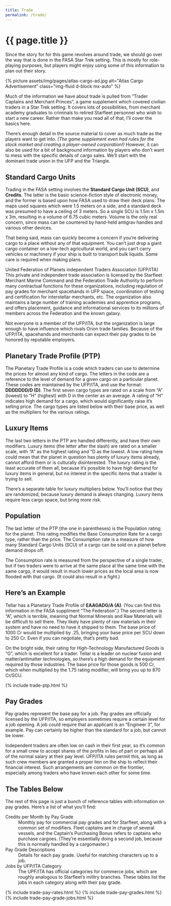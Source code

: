 ```yaml
---
title: Trade
permalink: /trade/
---
```


# {{ page.title }}

<p class="lead">Since the story for for this game revolves around trade, we should go over the way that is done in the FASA Star Trek setting. This is mostly for role-playing purposes, but players might enjoy using some of this information to plan out their story.</p>

{% picture assets/img/pages/atlas-cargo-ad.jpg alt="Atlas Cargo Advertisement" class="img-fluid d-block mx-auto" %}

Much of the information we have about trade is pulled from “Trader Captains and Merchant Princes”, a game supplement which covered civilian traders in a Star Trek setting. It covers lots of possibilities, from merchant academy graduates to criminals to retired Starfleet personnel who wish to start a new career. Rather than make you read all of that, I’ll cover the basics here.

There’s enough detail in the source material to cover as much trade as the players want to get into. *(The game supplement even had rules for the stock market and creating a player-owned corporation!)* However, it can also be used for a bit of background information by players who don’t want to mess with the specific details of cargo sales. We’ll start with the dominant trade union in the UFP and the Triangle.

## Standard Cargo Units

Trading in the FASA setting involves the **Standard Cargo Unit (SCU)**, and **Credits**. The latter is the basic science-fiction style of electronic money, and the former is based upon how FASA used to draw their deck plans. The maps used squares which were 1.5 meters on a side, and a standard deck was presumed to have a ceiling of 3 meters. So a single SCU is 1.5m x 1.5m x 3m, resulting in a volume of 6.75 cubic meters. Volume is the only real concern, since mass can be countered by hand-held antigrav handles and various other devices.

That being said, mass can quickly become a concern if you’re delivering cargo to a place without any of that equipment. You can’t just drop a giant cargo container on a low-tech agricultural world, and you can’t carry vehicles or machinery if your ship is built to transport bulk liquids. Some care is required when making plans.

United Federation of Planets independent Traders Association (UFP/ITA)
This private and independent trade association is licensed by the Starfleet Merchant Marine Command and the Federation Trade Authority to perform many contractual functions for these organizations, including regulation of pay grades for merchant spacehands in UFP space, coordination of testing and certification for interstellar merchants, etc. The organization also maintains a large number of training academies and apprentice programs, and offers placement, guidance and informational services to its millions of members across the Federation and the known galaxy.

Not everyone is a member of the UFP/ITA, but the organization is large enough to have influence which rivals Orion trade families. Because of the UFP/ITA, spacehands and merchants can expect their pay grades to be honored by reputable employers.

## Planetary Trade Profile (PTP)

The Planetary Trade Profile is a code which traders can use to determine the prices for almost any kind of cargo. The letters in the code are a reference to the level of demand for a given cargo on a particular planet. These codes are maintained by the UFP/ITA, and use the format: **DDDDDDD/D (D)**. The first seven cargo types are rated on a scale from “A” (lowest) to “H” (highest) with D in the center as an average. A rating of “H” indicates high demand for a cargo, which would significantly raise it’s selling price. The cargo types are listed below with their base price, as well as the multipliers for the various ratings.

## Luxury Items

The last two letters in the PTP are handled differently, and have their own modifiers. Luxury items (the letter after the slash) are rated on a smaller scale, with “A” as the highest rating and “D as the lowest. A low rating here could mean that the planet in question has plenty of luxury items already, cannot afford them or is culturally disinterested. The luxury rating is the least accurate of them all, because it’s possible to have high demand for luxury items in general, but no interest in the specific items that a trader is trying to sell.

There’s a separate table for luxury multipliers below. You’ll notice that they are randomized, because luxury demand is always changing. Luxury items require less cargo space, but bring more risk.

## Population

The last letter of the PTP (the one in parentheses) is the Population rating for the planet. This rating modifies the Base Consumption Rate for a cargo type, rather than the price. The Consumption rate is a measure of how many Standard Cargo Units (SCU) of a cargo can be sold on a planet before demand drops off.

The Consumption rate is measured from the perspective of a single trader, but if two traders were to arrive at the same place at the same time with the same cargo, it would result in much lower prices as the local area is now flooded with that cargo. (It could also result in a fight.)

## Here’s an Example

Tellar has a Planetary Trade Profile of **EAAGADG/A (A)**. (You can find this information in the FASA suppliment “The Federation”.) The second letter is “A”, which is terrible, meaning that Normal Minerals and Raw Materials will be difficult to sell there. They likely have plenty of raw materials in their system and have no need to have it shipped to them. The base price of 1000 Cr would be multiplied by .25, bringing your base price per SCU down to 250 Cr. Even if you can negotiate, that’s pretty bad.

On the bright side, their rating for High-Technology Manufactured Goods is “G”, which is excellent for a trader. Tellar is a leader on nuclear fusion and matter/antimatter technologies, so there’s a high demand for the equipment required by those industries. The base price for those goods is 500 Cr, which when multiplied by the 1.75 rating modifier, will bring you up to 870 Cr/SCU.

{% include trade-ptp.html %}

## Pay Grades

Pay grades represent the base pay for a job. Pay grades are officially licensed by the UFP/ITA, so employers sometimes require a certain level for a job opening. A job could require that an applicant is an “Engineer 3”, for example. Pay can certainly be higher than the standard for a job, but cannot be lower.

Independent traders are often low on cash in their first year, so it’s common for a small crew to accept shares of the profits in lieu of part or perhaps all of the normal salary at their pay level. UFP/ITA rules permit this, as long as such crew members are granted a proper lien on the ship to reflect their financial interest. Such arrangements are common on the frontier, especially among traders who have known each other for some time.

## The Tables Below

The rest of this page is just a bunch of reference tables with information on pay grades. Here’s a list of what you’ll find:

<dl>
  <dt>Credits per Month by Pay Grade</dt>
  <dd>Monthly pay for commercial pay grades and for Starfleet, along with a common set of modifiers. Fleet captains are in charge of several vessels, and the Captain’s Purchasing Bonus refers to captains who purchase cargoes. (They’re essentially doing a second job, because this is normally handled by a cargomaster.)</dd>
  <dt>Pay Grade Descriptions</dt>
  <dd>Details for each pay grade. Useful for matching characters up to a job.</dd>
  <dt>Jobs by UFP/ITA Category</dt>
  <dd>The UPF/ITA has official categories for commerce jobs, which are roughly analogous to Starfleet’s militry branches. These tables list the jobs in each category along with their pay grade.</dd>
</dl>

{% include trade-pay-rates.html %}
{% include trade-pay-grades.html %}
{% include trade-pay-grade-jobs.html %}







